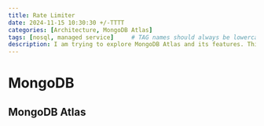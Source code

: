 ```yaml
---
title: Rate Limiter
date: 2024-11-15 10:30:30 +/-TTTT
categories: [Architecture, MongoDB Atlas]
tags: [nosql, managed service]     # TAG names should always be lowercase
description: I am trying to explore MongoDB Atlas and its features. This post will highlight the benefits of using MongoDB Atlas.
---
```


# MongoDB

## MongoDB Atlas
